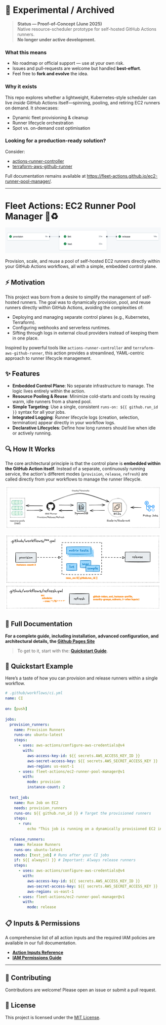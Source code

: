 # 🚧 Experimental / Archived

> **Status — Proof-of-Concept (June 2025)**  
> Native resource-scheduler prototype for self-hosted GitHub Actions runners.  
> **No longer under active development.**

### What this means

- No roadmap or official support — use at your own risk.
- Issues and pull-requests are welcome but handled **best-effort**.
- Feel free to **fork and evolve** the idea.

### Why it exists

This repo explores whether a lightweight, Kubernetes-style scheduler can live
_inside_ GitHub Actions itself—spinning, pooling, and retiring EC2 runners on
demand. It showcases:

- Dynamic fleet provisioning & cleanup
- Runner lifecycle orchestration
- Spot vs. on-demand cost optimisation

### Looking for a production-ready solution?

Consider:

- [actions-runner-controller](https://github.com/actions-runner-controller/actions-runner-controller)
- [terraform-aws-github-runner](https://github.com/philips-labs/terraform-aws-github-runner)

Full documentation remains available at
<https://fleet-actions.github.io/ec2-runner-pool-manager/>.

---

# Fleet Actions: EC2 Runner Pool Manager 🚀♻️

![Sample Workflow](./docs/assets/sample-workflow-light.png)

Provision, scale, and reuse a pool of self-hosted EC2 runners directly within
your GitHub Actions workflows, all with a simple, embedded control plane.

## ⚡️ Motivation

This project was born from a desire to simplify the management of self-hosted
runners. The goal was to dynamically provision, pool, and reuse runners directly
within GitHub Actions, avoiding the complexities of:

- Deploying and managing separate control planes (e.g., Kubernetes, Terraform).
- Configuring webhooks and serverless runtimes.
- Sifting through logs in external cloud providers instead of keeping them in
  one place.

Inspired by powerful tools like `actions-runner-controller` and
`terraform-aws-github-runner`, this action provides a streamlined, YAML-centric
approach to runner lifecycle management.

## ✨ Features

- **Embedded Control Plane**: No separate infrastructure to manage. The logic
  lives entirely within the action.
- **Resource Pooling & Reuse**: Minimize cold-starts and costs by reusing warm,
  idle runners from a shared pool.
- **Simple Targeting**: Use a single, consistent `runs-on: ${{ github.run_id }}`
  syntax for all your jobs.
- **Integrated Logging**: Runner lifecycle logs (creation, selection,
  termination) appear directly in your workflow logs.
- **Declarative Lifecycles**: Define how long runners should live when idle or
  actively running.

## 🔍 How It Works

The core architectural principle is that the control plane is **embedded within
the GitHub Action itself**. Instead of a separate, continuously running service,
the action's different modes (`provision`, `release`, `refresh`) are called
directly from your workflows to manage the runner lifecycle.

![Simplified Architecture](./docs/assets/simplified-architecture.png)

![](./docs/assets/mode-and-workflows.png)

## 📖 Full Documentation

**For a complete guide, including installation, advanced configuration, and
architectural details, the
[Github Pages Site](https://fleet-actions.github.io/ec2-runner-pool-manager/)**

> To get to it, start with the:
> **[Quickstart Guide](https://fleet-actions.github.io/ec2-runner-pool-manager/#getting-started)**.

## 🚀 Quickstart Example

Here’s a taste of how you can provision and release runners within a single
workflow.

```yaml
# .github/workflows/ci.yml
name: CI

on: [push]

jobs:
  provision_runners:
    name: Provision Runners
    runs-on: ubuntu-latest
    steps:
      - uses: aws-actions/configure-aws-credentials@v4
        with:
          aws-access-key-id: ${{ secrets.AWS_ACCESS_KEY_ID }}
          aws-secret-access-key: ${{ secrets.AWS_SECRET_ACCESS_KEY }}
          aws-region: us-east-1
      - uses: fleet-actions/ec2-runner-pool-manager@v1
        with:
          mode: provision
          instance-count: 2

  test_job:
    name: Run Job on EC2
    needs: provision_runners
    runs-on: ${{ github.run_id }} # Target the provisioned runners
    steps:
      - run:
          echo "This job is running on a dynamically provisioned EC2 instance!"

  release_runners:
    name: Release Runners
    runs-on: ubuntu-latest
    needs: [test_job] # Runs after your CI jobs
    if: ${{ always() }} # Important: Always release runners
    steps:
      - uses: aws-actions/configure-aws-credentials@v4
        with:
          aws-access-key-id: ${{ secrets.AWS_ACCESS_KEY_ID }}
          aws-secret-access-key: ${{ secrets.AWS_SECRET_ACCESS_KEY }}
          aws-region: us-east-1
      - uses: fleet-actions/ec2-runner-pool-manager@v1
        with:
          mode: release
```

## 📋 Inputs & Permissions

A comprehensive list of all action inputs and the required IAM policies are
available in our full documentation.

- [**Action Inputs Reference**](https://fleet-actions.github.io/ec2-runner-pool-manager/getting-started/advanced-configuration/)
- [**IAM Permissions Guide**](https://fleet-actions.github.io/ec2-runner-pool-manager/getting-started/prerequisites/#3-iam-user-for-github-actions-workflow)

---

## 🤝 Contributing

Contributions are welcome! Please open an issue or submit a pull request.

## 📜 License

This project is licensed under the [MIT License](LICENSE).
